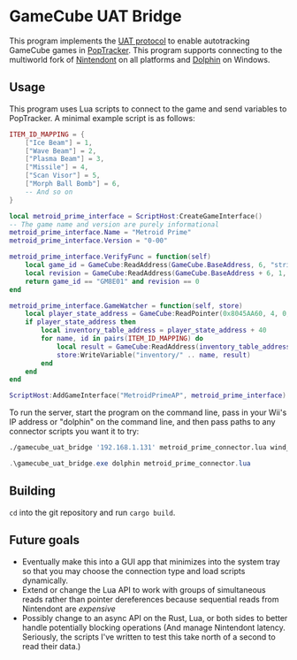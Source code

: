 # GameCube UAT Bridge

This program implements the [UAT protocol](https://github.com/black-sliver/UAT/blob/master/PROTOCOL.md) to enable
autotracking GameCube games in [PopTracker](https://github.com/black-sliver/PopTracker). This program supports
connecting to the multiworld fork of [Nintendont](https://github.com/randovania/Nintendont/releases/) on all platforms
and [Dolphin](https://dolphin-emu.org/) on Windows.

## Usage

This program uses Lua scripts to connect to the game and send variables to PopTracker. A minimal example script is as
follows:

```lua
ITEM_ID_MAPPING = {
    ["Ice Beam"] = 1,
    ["Wave Beam"] = 2,
    ["Plasma Beam"] = 3,
    ["Missile"] = 4,
    ["Scan Visor"] = 5,
    ["Morph Ball Bomb"] = 6,
    -- And so on
}

local metroid_prime_interface = ScriptHost:CreateGameInterface()
-- The game name and version are purely informational
metroid_prime_interface.Name = "Metroid Prime"
metroid_prime_interface.Version = "0-00"

metroid_prime_interface.VerifyFunc = function(self)
    local game_id = GameCube:ReadAddress(GameCube.BaseAddress, 6, "string")
    local revision = GameCube:ReadAddress(GameCube.BaseAddress + 6, 1, "integer")
    return game_id == "GM8E01" and revision == 0
end

metroid_prime_interface.GameWatcher = function(self, store)
    local player_state_address = GameCube:ReadPointer(0x8045AA60, 4, 0, "integer")
    if player_state_address then
        local inventory_table_address = player_state_address + 40
        for name, id in pairs(ITEM_ID_MAPPING) do
            local result = GameCube:ReadAddress(inventory_table_address + 8 * id + 4, 4, "integer")
            store:WriteVariable("inventory/" .. name, result)
        end
    end
end

ScriptHost:AddGameInterface("MetroidPrimeAP", metroid_prime_interface)
```

To run the server, start the program on the command line, pass in your Wii's IP address or "dolphin" on the command
line, and then pass paths to any connector scripts you want it to try:

```sh
./gamecube_uat_bridge '192.168.1.131' metroid_prime_connector.lua wind_waker_connector.lua
```

```ps1
.\gamecube_uat_bridge.exe dolphin metroid_prime_connector.lua
```

## Building

`cd` into the git repository and run `cargo build`.

## Future goals

- Eventually make this into a GUI app that minimizes into the system tray so that you may choose the connection type
and load scripts dynamically.
- Extend or change the Lua API to work with groups of simultaneous reads rather than pointer dereferences because
sequential reads from Nintendont are *expensive*
- Possibly change to an async API on the Rust, Lua, or both sides to better handle potentially blocking operations (And
manage Nintendont latency. Seriously, the scripts I've written to test this take north of a second to read their data.)

